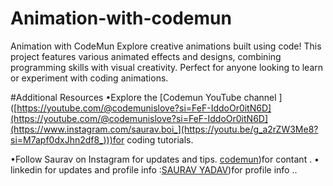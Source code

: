 # Animation-with-codemun
Animation with CodeMun Explore creative animations built using code! This project features various animated effects and designs, combining programming skills with visual creativity. Perfect for anyone looking to learn or experiment with coding animations.

#Additional Resources
•Explore the [Codemun YouTube channel ]([https://youtube.com/@codemunislove?si=FeF-IddoOr0itN6D](https://youtube.com/@codemunislove?si=FeF-IddoOr0itN6D](https://www.instagram.com/saurav.boi_](https://youtu.be/g_a2rZW3Me8?si=M7apf0dxJhn2df8_)))for coding tutorials.

•Follow Saurav on Instagram  for updates and tips.
[codemun]([[https://youtube.com/@codemunislove?si=FeF-IddoOr0itN6D](https://www.instagram.com/saurav.boi_](https://youtu.be/g_a2rZW3Me8?si=M7apf0dxJhn2df8_))))for contant .
• linkedin for updates and profile info  :[SAURAV YADAV]([https://youtube.com/@codemunislove?si=FeF-IddoOr0itN6D](https://www.instagram.com/saurav.boi_)))for profile info  ..
